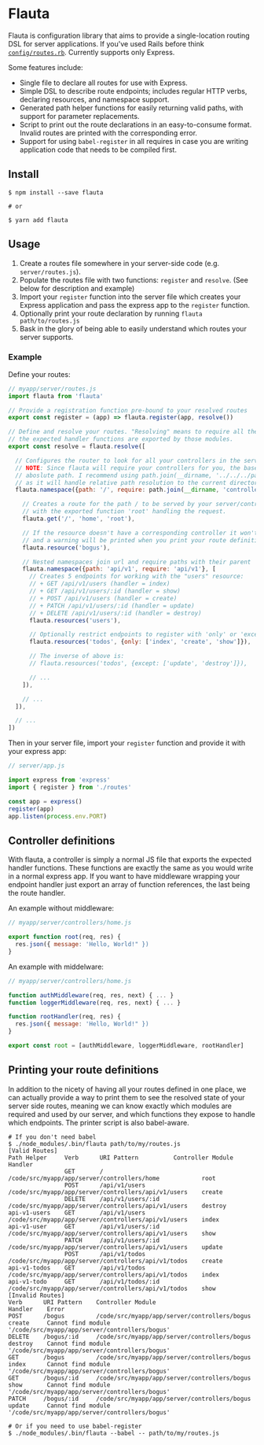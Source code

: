 # Flauta

Flauta is configuration library that aims to provide a single-location routing DSL for server applications.
If you've used Rails before think [`config/routes.rb`][routes-rb]. Currently supports only Express.

Some features include:

+ Single file to declare all routes for use with Express.
+ Simple DSL to describe route endpoints; includes regular HTTP verbs, declaring resources, and namespace support.
+ Generated path helper functions for easily returning valid paths, with support for parameter replacements.
+ Script to print out the route declarations in an easy-to-consume format. Invalid routes are printed with the corresponding error.
+ Support for using `babel-register` in all requires in case you are writing application code that needs to be compiled first.

## Install

```shell
$ npm install --save flauta

# or

$ yarn add flauta
```

## Usage

1. Create a routes file somewhere in your server-side code (e.g. `server/routes.js`).
2. Populate the routes file with two functions: `register` and `resolve`. (See below for description and example)
3. Import your `register` function into the server file which creates your Express application and pass the express app to the `register` function.
4. Optionally print your route declaration by running `flauta path/to/routes.js`
4. Bask in the glory of being able to easily understand which routes your server supports.

### Example

Define your routes:

```javascript
// myapp/server/routes.js
import flauta from 'flauta'

// Provide a registration function pre-bound to your resolved routes
export const register = (app) => flauta.register(app, resolve())

// Define and resolve your routes. "Resolving" means to require all the controllers and ensure
// the expected handler functions are exported by those modules.
export const resolve = flauta.resolve([

  // Configures the router to look for all your controllers in the server/controllers/ file tree.
  // NOTE: Since flauta will require your controllers for you, the base require path MUST be an
  // aboslute path. I recommend using path.join(__dirname, '../../../path/to/my/controllers')
  // as it will handle relative path resolution to the current directory of the routes.js file.
  flauta.namespace({path: '/', require: path.join(__dirname, 'controllers')}, [

    // Creates a route for the path / to be served by your server/controllers/home.js controller
    // with the exported function 'root' handling the request.
    flauta.get('/', 'home', 'root'),

    // If the resource doesn't have a corresponding controller it won't be registered
    // and a warning will be printed when you print your route definitions (see below).
    flauta.resource('bogus'),

    // Nested namespaces join url and require paths with their parent
    flauta.namespace({path: 'api/v1', require: 'api/v1'}, [
      // Creates 5 endpoints for working with the "users" resource:
      // + GET /api/v1/users (handler = index)
      // + GET /api/v1/users/:id (handler = show)
      // + POST /api/v1/users (handler = create)
      // + PATCH /api/v1/users/:id (handler = update)
      // + DELETE /api/v1/users/:id (handler = destroy)
      flauta.resources('users'),

      // Optionally restrict endpoints to register with 'only' or 'except' options:
      flauta.resources('todos', {only: ['index', 'create', 'show']}),

      // The inverse of above is:
      // flauta.resources('todos', {except: ['update', 'destroy']}),

      // ...
    ]),

    // ...
  ]),

  // ...
])
```

Then in your server file, import your `register` function and provide it with your express app:

```javascript
// server/app.js

import express from 'express'
import { register } from './routes'

const app = express()
register(app)
app.listen(process.env.PORT)
```

## Controller definitions

With flauta, a controller is simply a normal JS file that exports the expected handler functions. These
functions are exactly the same as you would write in a normal express app. If you want to have middleware
wrapping your endpoint handler just export an array of function references, the last being the route handler.


An example without middleware:

```javascript
// myapp/server/controllers/home.js

export function root(req, res) {
  res.json({ message: 'Hello, World!" })
}
```

An example with middelware:

```javascript
// myapp/server/controllers/home.js

function authMiddleware(req, res, next) { ... }
function loggerMiddleware(req, res, next) { ... }

function rootHandler(req, res) {
  res.json({ message: 'Hello, World!" })
}

export const root = [authMiddleware, loggerMiddleware, rootHandler]
```

## Printing your route definitions

In addition to the nicety of having all your routes defined in one place, we can actually provide a way
to print them to see the resolved state of your server side routes, meaning we can know exactly which
modules are required and used by our server, and which functions they expose to handle which endpoints.
The printer script is also babel-aware.

```shell
# If you don't need babel
$ ./node_modules/.bin/flauta path/to/my/routes.js
[Valid Routes]
Path Helper     Verb      URI Pattern          Controller Module                                      Handler
                GET       /                    /code/src/myapp/app/server/controllers/home            root
                POST      /api/v1/users        /code/src/myapp/app/server/controllers/api/v1/users    create
                DELETE    /api/v1/users/:id    /code/src/myapp/app/server/controllers/api/v1/users    destroy
api-v1-users    GET       /api/v1/users        /code/src/myapp/app/server/controllers/api/v1/users    index
api-v1-user     GET       /api/v1/users/:id    /code/src/myapp/app/server/controllers/api/v1/users    show
                PATCH     /api/v1/users/:id    /code/src/myapp/app/server/controllers/api/v1/users    update
                POST      /api/v1/todos        /code/src/myapp/app/server/controllers/api/v1/todos    create
api-v1-todos    GET       /api/v1/todos        /code/src/myapp/app/server/controllers/api/v1/todos    index
api-v1-todo     GET       /api/v1/todos/:id    /code/src/myapp/app/server/controllers/api/v1/todos    show
[Invalid Routes]
Verb      URI Pattern    Controller Module                               Handler    Error
POST      /bogus         /code/src/myapp/app/server/controllers/bogus    create     Cannot find module '/code/src/myapp/app/server/controllers/bogus'
DELETE    /bogus/:id     /code/src/myapp/app/server/controllers/bogus    destroy    Cannot find module '/code/src/myapp/app/server/controllers/bogus'
GET       /bogus         /code/src/myapp/app/server/controllers/bogus    index      Cannot find module '/code/src/myapp/app/server/controllers/bogus'
GET       /bogus/:id     /code/src/myapp/app/server/controllers/bogus    show       Cannot find module '/code/src/myapp/app/server/controllers/bogus'
PATCH     /bogus/:id     /code/src/myapp/app/server/controllers/bogus    update     Cannot find module '/code/src/myapp/app/server/controllers/bogus'
```

```shell
# Or if you need to use babel-register
$ ./node_modules/.bin/flauta --babel -- path/to/my/routes.js
```

  [routes-rb]: http://guides.rubyonrails.org/routing.html#listing-existing-routes "Rails Routing Guide"
